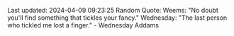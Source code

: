 Last updated: 2024-04-09 09:23:25
Random Quote: Weems: "No doubt you'll find something that tickles your fancy."
Wednesday: "The last person who tickled me lost a finger." - Wednesday Addams